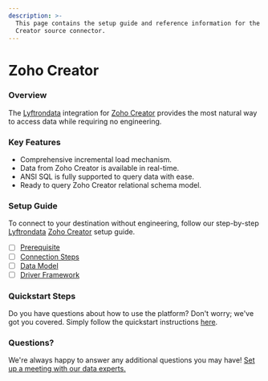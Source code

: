 ```yaml
---
description: >-
  This page contains the setup guide and reference information for the Zoho
  Creator source connector.
---
```


# Zoho Creator

### Overview

The [Lyftrondata](https://www.lyftrondata.com/) integration for [Zoho Creator](https://www.lyftrondata.com/integration/technology-analytics/zoho-creator/) provides the most natural way to access data while requiring no engineering.

### Key Features

* Comprehensive incremental load mechanism.
* Data from Zoho Creator is available in real-time.
* ANSI SQL is fully supported to query data with ease.
* Ready to query Zoho Creator relational schema model.

### Setup Guide

To connect to your destination without engineering, follow our step-by-step [Lyftrondata](https://www.lyftrondata.com/) [Zoho Creator](https://www.lyftrondata.com/integration/technology-analytics/zoho-creator/) setup guide.

* [ ] [Prerequisite](prerequisite.md)
* [ ] [Connection Steps](connection-steps.md)
* [ ] [Data Model](data-model/erd.md)
* [ ] [Driver Framework](driver-framework/)

### Quickstart Steps

Do you have questions about how to use the platform? Don't worry; we've got you covered. Simply follow the quickstart instructions [here](../../).

### Questions? <a href="#questions" id="questions"></a>

We're always happy to answer any additional questions you may have! [Set up a meeting with our data experts.](https://www.lyftrondata.com/book-a-meeting/)
